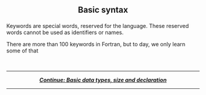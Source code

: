 ## <p align="center"> Basic syntax </p>

Keywords are special words, reserved for the language. These reserved words cannot be used as identifiers or names.

There are more than 100 keywords in Fortran, but to day, we only learn some of that



<br/>

---

<p align="center">
  <em>
    <b>
      <a href="/tutorial/data.md">
        Continue: Basic data types, size and declaration
      </a>
    </b>
  </em>
</p>

---
